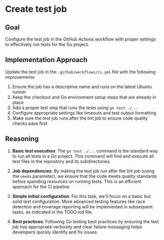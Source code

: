 # Create test job

## Goal
Configure the test job in the GitHub Actions workflow with proper settings to effectively run tests for the Go project.

## Implementation Approach
Update the test job in the `.github/workflows/ci.yml` file with the following improvements:

1. Ensure the job has a descriptive name and runs on the latest Ubuntu runner
2. Keep the checkout and Go environment setup steps that are already in place
3. Add a proper test step that runs the tests using `go test ./...`
4. Configure appropriate settings like timeouts and test output formatting
5. Make sure the test job runs after the lint job to ensure code quality checks pass first

## Reasoning

1. **Basic test execution**: The `go test ./...` command is the standard way to run all tests in a Go project. This command will find and execute all test files in the repository and its subdirectories.

2. **Job dependencies**: By making the test job run after the lint job (using the `needs` parameter), we ensure that the code meets quality standards before spending resources on running tests. This is an efficient approach for the CI pipeline.

3. **Simple initial configuration**: For this task, we'll focus on a basic but solid test configuration. More advanced testing features like race detection and coverage reporting will be implemented in subsequent tasks, as indicated in the TODO.md file.

4. **Best practices**: Following Go testing best practices by ensuring the test job has appropriate verbosity and clear failure messaging helps developers quickly identify and fix issues.